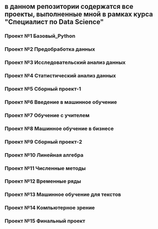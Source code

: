 
## в данном репозитории содержатся все проекты, выполненные мной в рамках курса "Специалист по Data Science"

### Проект №1 Базовый_Python

### Проект №2 Предобработка данных

### Проект №3 Исследовательский анализ данных

### Проект №4 Статистический анализ данных

### Проект №5 Сборный проект-1

### Проект №6 Введение в машинное обучение

### Проект №7 Обучение с учителем

### Проект №8 Машинное обучение в бизнесе

### Проект №9 Сборный проект-2

### Проект №10 Линейная алгебра

### Проект №11 Численные методы

### Проект №12 Временные ряды

### Проект №13 Машинное обучение для текстов

### Проект №14 Компьютерное зрение

### Проект №15 Финальный проект
       
